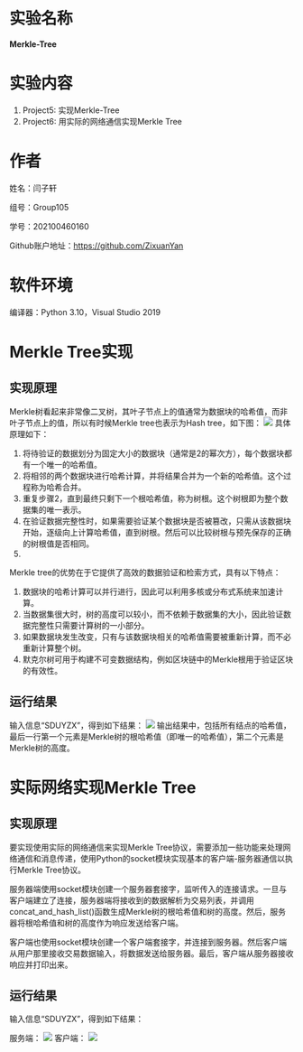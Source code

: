 # 实验名称
**Merkle-Tree** 

# 实验内容
1. Project5: 实现Merkle-Tree
2. Project6: 用实际的网络通信实现Merkle Tree

# 作者
姓名：闫子轩

组号：Group105

学号：202100460160

Github账户地址：https://github.com/ZixuanYan

# 软件环境

编译器：Python 3.10，Visual Studio 2019

# Merkle Tree实现
## 实现原理
Merkle树看起来非常像二叉树，其叶子节点上的值通常为数据块的哈希值，而非叶子节点上的值，所以有时候Merkle tree也表示为Hash tree，如下图：
![](https://zx777-1319535985.cos.ap-beijing.myqcloud.com/20230721173126.png)
具体原理如下：
1. 将待验证的数据划分为固定大小的数据块（通常是2的幂次方），每个数据块都有一个唯一的哈希值。
2. 将相邻的两个数据块进行哈希计算，并将结果合并为一个新的哈希值。这个过程称为哈希合并。
3. 重复步骤2，直到最终只剩下一个根哈希值，称为树根。这个树根即为整个数据集的唯一表示。
4. 在验证数据完整性时，如果需要验证某个数据块是否被篡改，只需从该数据块开始，逐级向上计算哈希值，直到树根。然后可以比较树根与预先保存的正确的树根值是否相同。
5. 
Merkle tree的优势在于它提供了高效的数据验证和检索方式，具有以下特点：

1. 数据块的哈希计算可以并行进行，因此可以利用多核或分布式系统来加速计算。
2. 当数据集很大时，树的高度可以较小，而不依赖于数据集的大小，因此验证数据完整性只需要计算树的一小部分。
3. 如果数据块发生改变，只有与该数据块相关的哈希值需要被重新计算，而不必重新计算整个树。
4. 默克尔树可用于构建不可变数据结构，例如区块链中的Merkle根用于验证区块的有效性。

## 运行结果

输入信息“SDUYZX”，得到如下结果：
![](https://zx777-1319535985.cos.ap-beijing.myqcloud.com/20230721172848.png)
输出结果中，包括所有结点的哈希值，最后一行第一个元素是Merkle树的根哈希值（即唯一的哈希值），第二个元素是Merkle树的高度。

# 实际网络实现Merkle Tree
## 实现原理
要实现使用实际的网络通信来实现Merkle Tree协议，需要添加一些功能来处理网络通信和消息传递，使用Python的socket模块实现基本的客户端-服务器通信以执行Merkle Tree协议。

服务器端使用socket模块创建一个服务器套接字，监听传入的连接请求。一旦与客户端建立了连接，服务器端将接收到的数据解析为交易列表，并调用concat_and_hash_list()函数生成Merkle树的根哈希值和树的高度。然后，服务器将根哈希值和树的高度作为响应发送给客户端。

客户端也使用socket模块创建一个客户端套接字，并连接到服务器。然后客户端从用户那里接收交易数据输入，将数据发送给服务器。最后，客户端从服务器接收响应并打印出来。
## 运行结果
输入信息“SDUYZX”，得到如下结果：

服务端：
![](https://zx777-1319535985.cos.ap-beijing.myqcloud.com/20230721180406.png)
客户端：
![](https://zx777-1319535985.cos.ap-beijing.myqcloud.com/20230721181207.png)
